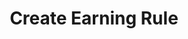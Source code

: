 ---
title: Create Earning Rule
type: endpoint
category: 639ba2628407100061f5faac
slug: create-earning-rule
parentDoc: 639ba2658407100061f5fab6
hidden: false
order: 22
---
